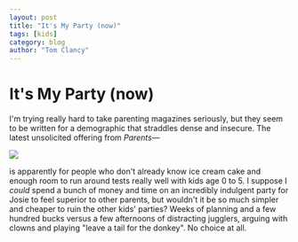 ```yaml
---
layout: post
title: "It's My Party (now)"
tags: [kids]
category: blog
author: "Tom Clancy"
---
```


# It's My Party (now)

I'm trying really hard to take parenting magazines seriously, but they seem to be written for a demographic that straddles dense and insecure. The latest unsolicited offering from *Parents*&mdash;

<img src="http://images.meredith.com/parents/images/2014/04/l_ParentsMay2014_cover.jpg" />

is apparently for people who don't already know ice cream cake and enough room to run around tests really well with kids age 0 to 5. I suppose I *could* spend a bunch of money and time on an incredibly indulgent party for Josie to feel superior to other parents, but wouldn't it be so much simpler and cheaper to ruin the other kids' parties? Weeks of planning and a few hundred bucks versus a few afternoons of distracting jugglers, arguing with clowns and playing "leave a tail for the donkey". No choice at all.
